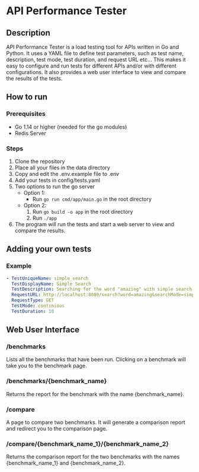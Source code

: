 # API Performance Tester
## Description
API Performance Tester is a load testing tool for APIs written in Go and Python. It uses a YAML file to define test parameters, such as test name, description, test mode, test duration, and request URL etc... This makes it easy to configure and run tests for different APIs and/or with different configurations. It also provides a web user interface to view and compare the results of the tests.
## How to run
### Prerequisites
- Go 1.14 or higher (needed for the go modules)
- Redis Server
### Steps
1. Clone the repository
2. Place all your files in the data directory
3. Copy and edit the .env.example file to .env
4. Add your tests in config/tests.yaml
5. Two options to run the go server
   - Option 1:
        - Run `go run cmd/app/main.go` in the root directory
    - Option 2:
        1. Run `go build -o app` in the root directory
        2. Run `./app`
6. The program will run the tests and start a web server to view and compare the results.
## Adding your own tests
### Example
```yaml
- TestUniqueName: simple_search
  TestDisplayName: Simple Search
  TestDescription: Searching for the word "amazing" with simple search
  RequestURL: http://localhost:8080/search?word=amazing&searchMode=simple
  RequestType: GET
  TestMode: continious
  TestDuration: 10
```
## Web User Interface
### /benchmarks
Lists all the benchmarks that have been run. Clicking on a benchmark will take you to the benchmark page.
### /benchmarks/{benchmark_name}
Returns the report for the benchmark with the name {benchmark_name}.
### /compare
A page to compare two benchmarks. It will generate a comparison report and redirect you to the comparison page.
### /compare/{benchmark_name_1}/{benchmark_name_2}
Returns the comparison report for the two benchmarks with the names {benchmark_name_1} and {benchmark_name_2}.



